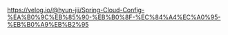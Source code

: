 https://velog.io/@hyun-jii/Spring-Cloud-Config-%EA%B0%9C%EB%85%90-%EB%B0%8F-%EC%84%A4%EC%A0%95-%EB%B0%A9%EB%B2%95